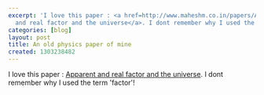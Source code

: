 ```yaml
---
excerpt: 'I love this paper : <a href=http://www.maheshm.co.in/papers/Apparent-And-Real-Factor-And-The-Universe>Apparent
  and real factor and the universe</a>. I dont remember why I used the term ''factor''!'
categories: [blog]
layout: post
title: An old physics paper of mine
created: 1303238482
---
```

I love this paper : <a href=http://www.maheshm.co.in/papers/Apparent-And-Real-Factor-And-The-Universe>Apparent and real factor and the universe</a>. I dont remember why I used the term 'factor'!
